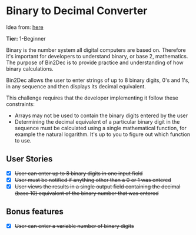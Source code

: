 # Binary to Decimal Converter

Idea from: [here](https://github.com/florinpop17/app-ideas.git)

**Tier:** 1-Beginner

Binary is the number system all digital computers are based on.
Therefore it's important for developers to understand binary, or base 2,
mathematics. The purpose of Bin2Dec is to provide practice and
understanding of how binary calculations.

Bin2Dec allows the user to enter strings of up to 8 binary digits, 0's
and 1's, in any sequence and then displays its decimal equivalent.

This challenge requires that the developer implementing it follow these
constraints:

-   Arrays may not be used to contain the binary digits entered by the user
-   Determining the decimal equivalent of a particular binary digit in the
    sequence must be calculated using a single mathematical function, for
    example the natural logarithm. It's up to you to figure out which function
    to use.

## User Stories

-   [x] ~~User can enter up to 8 binary digits in one input field~~
-   [x] ~~User must be notified if anything other than a 0 or 1 was entered~~
-   [x] ~~User views the results in a single output field containing the decimal (base 10) equivalent of the binary number that was entered~~

## Bonus features

-   [x] ~~User can enter a variable number of binary digits~~
